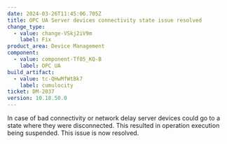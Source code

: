 ```yaml
---
date: 2024-03-26T11:45:06.705Z
title: OPC UA Server devices connectivity state issue resolved
change_type:
  - value: change-VSkj2iV9m
    label: Fix
product_area: Device Management
component:
  - value: component-Tf05_KQ-B
    label: OPC UA
build_artifact:
  - value: tc-QHwMfWtBk7
    label: cumulocity
ticket: DM-2037
version: 10.18.50.0
---
```

In case of bad connectivity or network delay server devices could go to a state where they were disconnected. This resulted in operation execution being suspended. This issue is now resolved.
